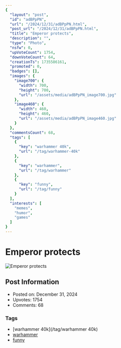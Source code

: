```yaml
---
{
  "layout": "post",
  "id": "adBPpPN",
  "url": "/2024/12/31/adBPpPN.html",
  "post_url": "/2024/12/31/adBPpPN.html",
  "title": "Emperor protects",
  "description": "",
  "type": "Photo",
  "nsfw": 0,
  "upVoteCount": 1754,
  "downVoteCount": 64,
  "creationTs": 1735586161,
  "promoted": 0,
  "badges": [],
  "images": {
    "image700": {
      "width": 700,
      "height": 700,
      "url": "/assets/media/adBPpPN_image700.jpg"
    },
    "image460": {
      "width": 460,
      "height": 460,
      "url": "/assets/media/adBPpPN_image460.jpg"
    }
  },
  "commentsCount": 68,
  "tags": [
    {
      "key": "warhammer 40k",
      "url": "/tag/warhammer-40k"
    },
    {
      "key": "warhammer",
      "url": "/tag/warhammer"
    },
    {
      "key": "funny",
      "url": "/tag/funny"
    }
  ],
  "interests": [
    "memes",
    "humor",
    "games"
  ]
}
---
```


# Emperor protects

![Emperor protects](/assets/media/adBPpPN_image700.jpg)

## Post Information

- Posted on: December 31, 2024
- Upvotes: 1754
- Comments: 68

### Tags

- [warhammer 40k](/tag/warhammer 40k)
- [warhammer](/tag/warhammer)
- [funny](/tag/funny)
